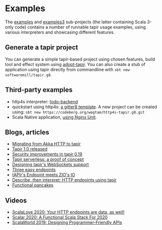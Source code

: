 # Examples

The [examples](https://github.com/softwaremill/tapir/tree/master/examples/src/main/scala/sttp/tapir/examples) and [examples3](https://github.com/softwaremill/tapir/tree/master/examples3/src/main/scala/sttp/tapir/examples3) sub-projects (the latter containing Scala 3-only code) contains a number of runnable tapir usage examples, using various interpreters and showcasing different features.

## Generate a tapir project

You can generate a simple tapir-based project using chosen features, build tool and effect system using [adopt-tapir](https://adopt-tapir.softwaremill.com). You can also create a stub of application using tapir directly from commandline with `sbt new softwaremill/tapir.g8`.

## Third-party examples

* http4s interpreter: [todo-backend](https://github.com/lolgab/snunit-tapir-example)
* quickstart using http4s: [a gitter8 template](https://codeberg.org/wegtam/http4s-tapir.g8). A new project can be created using: `sbt new https://codeberg.org/wegtam/http4s-tapir.g8.git`
* Scala Native application, [using Nginx Unit](https://github.com/lolgab/snunit-tapir-example).

## Blogs, articles

* [Migrating from Akka HTTP to tapir](https://softwaremill.com/migrating-from-akka-http-to-tapir/)
* [Tapir 1.0 released](https://softwaremill.com/tapir-1-0-released/)
* [Security improvements in tapir 0.19](https://softwaremill.com/security-improvements-in-tapir-0-19/)
* [Tapir serverless: a proof of concept](https://blog.softwaremill.com/tapir-serverless-a-proof-of-concept-6b8c9de4d396)
* [Designing tapir's WebSockets support](https://blog.softwaremill.com/designing-tapirs-websockets-support-ff1573166368)
* [Three easy endpoints](https://blog.softwaremill.com/three-easy-endpoints-a6cbd52b0a6e)
* [tAPIr's Endpoint meets ZIO's IO](https://blog.softwaremill.com/tapirs-endpoint-meets-zio-s-io-3278099c5e10)
* [Describe, then interpret: HTTP endpoints using tapir](https://blog.softwaremill.com/describe-then-interpret-http-endpoints-using-tapir-ac139ba565b0)
* [Functional pancakes](https://blog.softwaremill.com/functional-pancakes-cf70023f0dcb)

## Videos

* [ScalaLove 2020: Your HTTP endpoints are data, as well!](https://www.youtube.com/watch?v=yuQNgZgSFIc&t=944s)
* [Scalar 2020: A Functional Scala Stack For 2020](https://www.youtube.com/watch?v=DGlkap5kzGU)
* [ScalaWorld 2019: Designing Programmer-Friendly APIs](https://www.youtube.com/watch?v=I3loMuHnYqw)
